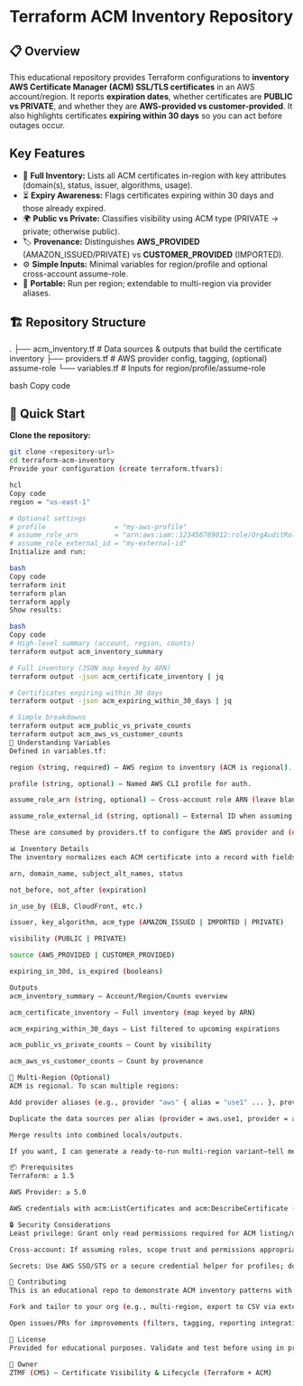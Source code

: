 # Terraform ACM Inventory Repository

## 📋 Overview
This educational repository provides Terraform configurations to **inventory AWS Certificate Manager (ACM) SSL/TLS certificates** in an AWS account/region. It reports **expiration dates**, whether certificates are **PUBLIC vs PRIVATE**, and whether they are **AWS-provided vs customer-provided**. It also highlights certificates **expiring within 30 days** so you can act before outages occur.

## Key Features
- 🧾 **Full Inventory:** Lists all ACM certificates in-region with key attributes (domain(s), status, issuer, algorithms, usage).
- ⏳ **Expiry Awareness:** Flags certificates expiring within 30 days and those already expired.
- 🌍 **Public vs Private:** Classifies visibility using ACM type (PRIVATE → private; otherwise public).
- 🏷️ **Provenance:** Distinguishes **AWS_PROVIDED** (AMAZON_ISSUED/PRIVATE) vs **CUSTOMER_PROVIDED** (IMPORTED).
- ⚙️ **Simple Inputs:** Minimal variables for region/profile and optional cross-account assume-role.
- 🔁 **Portable:** Run per region; extendable to multi-region via provider aliases.

## 🏗️ Repository Structure
.
├── acm_inventory.tf # Data sources & outputs that build the certificate inventory
├── providers.tf # AWS provider config, tagging, (optional) assume-role
└── variables.tf # Inputs for region/profile/assume-role

bash
Copy code

## 🚀 Quick Start

**Clone the repository:**
```bash
git clone <repository-url>
cd terraform-acm-inventory
Provide your configuration (create terraform.tfvars):

hcl
Copy code
region = "us-east-1"

# Optional settings
# profile                 = "my-aws-profile"
# assume_role_arn         = "arn:aws:iam::123456789012:role/OrgAuditRole"
# assume_role_external_id = "my-external-id"
Initialize and run:

bash
Copy code
terraform init
terraform plan
terraform apply
Show results:

bash
Copy code
# High-level summary (account, region, counts)
terraform output acm_inventory_summary

# Full inventory (JSON map keyed by ARN)
terraform output -json acm_certificate_inventory | jq

# Certificates expiring within 30 days
terraform output -json acm_expiring_within_30_days | jq

# Simple breakdowns
terraform output acm_public_vs_private_counts
terraform output acm_aws_vs_customer_counts
🔧 Understanding Variables
Defined in variables.tf:

region (string, required) – AWS region to inventory (ACM is regional).

profile (string, optional) – Named AWS CLI profile for auth.

assume_role_arn (string, optional) – Cross-account role ARN (leave blank if not needed).

assume_role_external_id (string, optional) – External ID when assuming the role.

These are consumed by providers.tf to configure the AWS provider and (optionally) assume a role.

📊 Inventory Details
The inventory normalizes each ACM certificate into a record with fields like:

arn, domain_name, subject_alt_names, status

not_before, not_after (expiration)

in_use_by (ELB, CloudFront, etc.)

issuer, key_algorithm, acm_type (AMAZON_ISSUED | IMPORTED | PRIVATE)

visibility (PUBLIC | PRIVATE)

source (AWS_PROVIDED | CUSTOMER_PROVIDED)

expiring_in_30d, is_expired (booleans)

Outputs
acm_inventory_summary – Account/Region/Counts overview

acm_certificate_inventory – Full inventory (map keyed by ARN)

acm_expiring_within_30_days – List filtered to upcoming expirations

acm_public_vs_private_counts – Count by visibility

acm_aws_vs_customer_counts – Count by provenance

🧭 Multi-Region (Optional)
ACM is regional. To scan multiple regions:

Add provider aliases (e.g., provider "aws" { alias = "use1" ... }, provider "aws" { alias = "usw2" ... }).

Duplicate the data sources per alias (provider = aws.use1, provider = aws.usw2).

Merge results into combined locals/outputs.

If you want, I can generate a ready-to-run multi-region variant—tell me the regions.

📦 Prerequisites
Terraform: ≥ 1.5

AWS Provider: ≥ 5.0

AWS credentials with acm:ListCertificates and acm:DescribeCertificate (and STS if assuming role).

🔒 Security Considerations
Least privilege: Grant only read permissions required for ACM listing/describe.

Cross-account: If assuming roles, scope trust and permissions appropriately.

Secrets: Use AWS SSO/STS or a secure credential helper for profiles; don’t hardcode PATs/keys in code.

🤝 Contributing
This is an educational repo to demonstrate ACM inventory patterns with Terraform. Feel free to:

Fork and tailor to your org (e.g., multi-region, export to CSV via external or local_file).

Open issues/PRs for improvements (filters, tagging, reporting integrations).

📄 License
Provided for educational purposes. Validate and test before using in production.

🏢 Owner
ZTMF (CMS) — Certificate Visibility & Lifecycle (Terraform + ACM)
